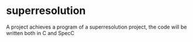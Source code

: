 superresolution
===============

A project achieves a program of a superresolution project, the code will be written both in C and SpecC
